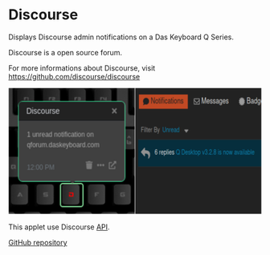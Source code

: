 # Discourse

Displays Discourse admin notifications on a Das Keyboard Q Series.

Discourse is a open source forum.

For more informations about Discourse, visit <https://github.com/discourse/discourse>

![Discourse applet on a Das Keyboard Q](assets/image.png "Das Keyboard Discourse applet")

This applet use Discourse [API](https://docs.discourse.org/).

[GitHub repository](https://github.com/matthieulapatate/daskeyboard-applet-discourse-admin)

